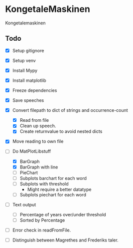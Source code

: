 # KongetaleMaskinen
Kongetalemaskinen

## Todo
- [x] Setup gitignore
- [x] Setup venv
- [x] Install Mypy
- [x] Install matplotlib
- [x] Freeze dependencies
- [x] Save speeches

- [x] Convert filepath to dict of strings and occurrence-count
    - [x] Read from file
    - [x] Clean up speech.
    - [x] Create returnvalue to avoid nested dicts

- [x] Move reading to own file

- [ ] Do MatPlotLibstuff
    - [X] BarGraph
    - [x] BarGraph with line
    - [ ] PieChart
    - [ ] Subplots barchart for each word
    - [ ] Subplots with threshold
        - Might require a better datatype
    - [ ] Subplots piechart for each word

- [ ] Text output
    - [ ] Percentage of years over/under threshold
    - [ ] Sorted by Percentage

- [ ] Error check in readFromFile.

- [ ] Distinguish between Magrethes and Frederiks taler.